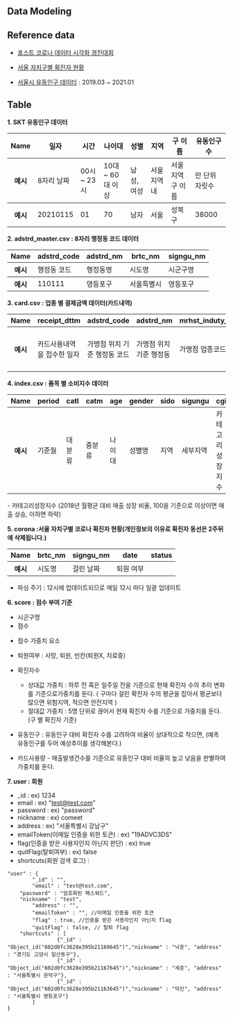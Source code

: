 ## Data Modeling

## Reference data

- [포스트 코로나 데이터 시각화 경진대회](https://dacon.io/competitions/official/235618/data/)

- [서울 자치구별 확진자 현황](https://www.seoul.go.kr/coronaV/coronaStatus.do)

- [서울시 유동인구 데이터](https://www.bigdatahub.co.kr/product/list.do?menu_id=1000157) : 2019.03 ~ 2021.01


## Table 

**1. SKT 유동인구 데이터**

<table>
    <thead>
        <tr>
          <th>Name</th>
          <th>일자</th>
          <th>시간</th>
          <th>나이대</th>
          <th>성별</th>
          <th>지역</th>
          <th>구 이름</th>
          <th>유동인구수</th>
        </tr>
    </thead>
    <tbody>
        <tr>
          <th>예시</th>
          <td>8자리 날짜</td>
          <td>00시 ~ 23시</td>
          <td>10대 ~ 60대 이상</td>
          <td>남성, 여성</td>
          <td>서울 지역 내</td>
          <td>서울 지역 구 이름</td>
          <td>만 단위 자릿수</td>
        </tr>
    </tbody>
    <tbody>
        <tr>
          <th>예시</th>
          <td>20210115</td>
          <td>01</td>
          <td>70</td>
          <td>남자</td>
          <td>서울</td>
          <td>성북구</td>
          <td>38000</td>
        </tr>
    </tbody>
</table>

<p>

**2. adstrd_master.csv : 8자리 행정동 코드 데이터**

<table>
    <thead>
        <tr>
          <th>Name</th>
          <th>adstrd_code</th>
          <th>adstrd_nm</th>
          <th>brtc_nm</th>
          <th>signgu_nm</th>
        </tr>
    </thead>
    <tbody>
        <tr>
          <th>예시</th>
          <td>행정동 코드</td>
          <td>행정동명</td>
          <td>시도명</td>
          <td>시군구명</td>
        </tr>
    </tbody>
    <tbody>
        <tr>
          <th>예시</th>
          <td>110111</td>
          <td>영등포구</td>
          <td>서울특별시</td>
          <td>영등포구</td>
        </tr>
    </tbody>
</table>
<p>

**3. card.csv : 업종 별 결제금액 데이터(카드내역)**
<table>
    <thead>
        <tr>
          <th>Name</th>
          <th>receipt_dttm</th>
          <th>adstrd_code</th>
          <th>adstrd_nm</th>
          <th>mrhst_induty_cl_code</th>
          <th>mrhst_induty_cl_nm</th>
          <th>selng_cascnt</th>
          <th>salamt</th>
        </tr>
    </thead>
    <tbody>
        <tr>
          <th>예시</th>
          <td>카드사용내역을 접수한 일자</td>
          <td>가맹점 위치 기준 행정동 코드</td>
          <td>가맹점 위치 기준 행정동</td>
          <td>가맹점 업종코드</td>
          <td>가맹점 업종명</td>
          <td>매출발생건수</td>
          <td>(하루기준)매출발생금액</td>
        </tr>
    </tbody>
</table>
<p>

**4. index.csv : 품목 별 소비지수 데이터**
<table>
    <thead>
        <tr>
          <th>Name</th>
          <th>period</th>
          <th>catl</th>
          <th>catm</th>
          <th>age</th>
          <th>gender</th>
          <th>sido</th>
          <th>sigungu</th>
          <th>cgi</th>
        </tr>
    </thead>
    <tbody>
        <tr>
          <th>예시</th>
          <td>기준월</td>
          <td>대분류</td>
          <td>중분류</td>
          <td>나이대</td>
          <td>성별명</td>
          <td>지역</td>
          <td>세부지역</td>
          <td>카테고리성장지수</td>
        </tr>
    </tbody>
</table>

<p></p>
- 카테고리성장지수 (2018년 월평균 대비 매출 성장 비율, 100을 기준으로 이상이면 매출 상승, 이하면 하락)
<p>

**5. corona :서울 자치구별 코로나 확진자 현황(개인정보의 이유로 확진자 동선은 2주뒤에 삭제됩니다.)**
<table>
    <thead>
        <tr>
          <th>Name</th>
          <th>brtc_nm</th>
          <th>signgu_nm</th>
          <th>date</th>
          <th>status</th>
        </tr>
    </thead>
    <tbody>
        <tr>
          <th>예시</th>
          <td>시도명</td>
          <td>걸린 날짜</td>
          <td>퇴원 여부</td>
        </tr>
    </tbody>
</table>
<p></p>

* 파싱 주기 : 12시에 업데이트되므로 매일 12시 마다 일괄 업데이트 
<p>

**6. score : 점수 부여 기준**

- 시군구명
- 점수

* 점수 가중치 요소

- 퇴원여부 : 사망, 퇴원, 빈칸(퇴원X, 치료중)
- 확진자수
    - 상대값 가중치 : 하루 전 혹은 일주일 전을 기준으로 현재 확진자 수의 추이 변화를 기준으로가중치를 둔다.
                      ( 구마다 걸린 확진자 수의 평균을 잡아서 평균보다 많으면 위험지역, 적으면 안전지역 )
    - 절대값 가중치 : 5명 단위로 끊어서 현재 확진자 수를 기준으로 가중치를 둔다. (구 별 확진자 기준)

- 유동인구 : 유동인구 대비 확진자 수를 고려하여 비율이 상대적으로 작으면,
             (예측 유동인구를 두어 예상추이를 생각해본다.)
- 카드사용량 - 매출발생건수를 기준으로 유동인구 대비 비율의 높고 낮음을 판별하여 가중치를 둔다.

**7. user : 회원**

- _id : ex) 1234
- email : ex) "test@test.com"
- password : ex) "password"
- nickname : ex) comeet
- address : ex) "서울특별시 강남구"
- emailToken(이메일 인증을 위한 토큰) : ex) "19ADVC3DS"
- flag(인증을 받은 사용자인지 아닌지 판단) : ex) true
- quitFlag(탈퇴여부) : ex) false
- shortcuts(회원 검색 로그) : 

```
"user" : {
		"_id" : "",
		"email" : "test@test.com",
    "password" : "암호화된 패스워드",
    "nickname" : "test",
		"address" : "",
		"emailToken" : "", //이메일 인증을 위한 토큰
		"flag" : true, //인증을 받은 사용자인지 아닌지 flag
		"quitFlag" : false, // 탈퇴 flag
    "shortcuts" : [
				{"_id" : "Object_id("602d0fc3628e395b21169645")","nickname" : "낙훈", "address" : "경기도 고양시 일산동구"},
				{"_id" : "Object_id("602d0fc3628e395b21167645")","nickname" : "세준", "address" : "서울특별시 관악구"},
				{"_id" : "Object_id("602d0fc3628e395b21163645")","nickname" : "덕인", "address" : "서울특별시 영등포구"}
		]
}
```